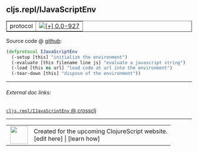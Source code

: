 ## cljs.repl/IJavaScriptEnv



 <table border="1">
<tr>
<td>protocol</td>
<td><a href="https://github.com/cljsinfo/cljs-api-docs/tree/0.0-927"><img valign="middle" alt="[+] 0.0-927" title="Added in 0.0-927" src="https://img.shields.io/badge/+-0.0--927-lightgrey.svg"></a> </td>
</tr>
</table>









Source code @ [github](https://github.com/clojure/clojurescript/blob/r2138/src/clj/cljs/repl.clj#L26-L30):

```clj
(defprotocol IJavaScriptEnv
  (-setup [this] "initialize the environment")
  (-evaluate [this filename line js] "evaluate a javascript string")
  (-load [this ns url] "load code at url into the environment")
  (-tear-down [this] "dispose of the environment"))
```

<!--
Repo - tag - source tree - lines:

 <pre>
clojurescript @ r2138
└── src
    └── clj
        └── cljs
            └── <ins>[repl.clj:26-30](https://github.com/clojure/clojurescript/blob/r2138/src/clj/cljs/repl.clj#L26-L30)</ins>
</pre>

-->

---



###### External doc links:

[`cljs.repl/IJavaScriptEnv` @ crossclj](http://crossclj.info/fun/cljs.repl/IJavaScriptEnv.html)<br>

---

 <table>
<tr><td>
<img valign="middle" align="right" width="48px" src="http://i.imgur.com/Hi20huC.png">
</td><td>
Created for the upcoming ClojureScript website.<br>
[edit here] | [learn how]
</td></tr></table>

[edit here]:https://github.com/cljsinfo/cljs-api-docs/blob/master/cljsdoc/cljs.repl_IJavaScriptEnv.cljsdoc
[learn how]:https://github.com/cljsinfo/cljs-api-docs/wiki/cljsdoc-files

<!--

This information was too distracting to show to readers, but I'll leave it
commented here since it is helpful to:

- pretty-print the data used to generate this document
- and show how to retrieve that data



The API data for this symbol:

```clj
{:ns "cljs.repl",
 :name "IJavaScriptEnv",
 :type "protocol",
 :full-name-encode "cljs.repl_IJavaScriptEnv",
 :source {:code "(defprotocol IJavaScriptEnv\n  (-setup [this] \"initialize the environment\")\n  (-evaluate [this filename line js] \"evaluate a javascript string\")\n  (-load [this ns url] \"load code at url into the environment\")\n  (-tear-down [this] \"dispose of the environment\"))",
          :title "Source code",
          :repo "clojurescript",
          :tag "r2138",
          :filename "src/clj/cljs/repl.clj",
          :lines [26 30]},
 :methods [{:name "-setup",
            :signature ["[this]"],
            :docstring "initialize the environment"}
           {:name "-evaluate",
            :signature ["[this filename line js]"],
            :docstring "evaluate a javascript string"}
           {:name "-load",
            :signature ["[this ns url]"],
            :docstring "load code at url into the environment"}
           {:name "-tear-down",
            :signature ["[this]"],
            :docstring "dispose of the environment"}],
 :full-name "cljs.repl/IJavaScriptEnv",
 :history [["+" "0.0-927"]]}

```

Retrieve the API data for this symbol:

```clj
;; from Clojure REPL
(require '[clojure.edn :as edn])
(-> (slurp "https://raw.githubusercontent.com/cljsinfo/cljs-api-docs/catalog/cljs-api.edn")
    (edn/read-string)
    (get-in [:symbols "cljs.repl/IJavaScriptEnv"]))
```

-->
